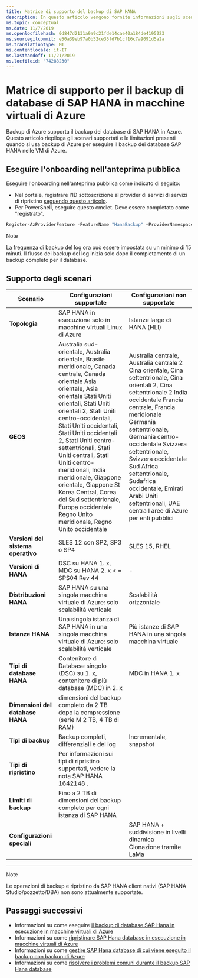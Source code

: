 ```yaml
---
title: Matrice di supporto del backup di SAP HANA
description: In questo articolo vengono fornite informazioni sugli scenari e le limitazioni supportati quando si usa backup di Azure per eseguire il backup dei database SAP HANA nelle VM di Azure.
ms.topic: conceptual
ms.date: 11/7/2019
ms.openlocfilehash: 0d847d2131a9a9c21fde14cae40a184de4195223
ms.sourcegitcommit: e50a39eb97a0b52ce35fd7b1cf16c7a9091d5a2a
ms.translationtype: MT
ms.contentlocale: it-IT
ms.lasthandoff: 11/21/2019
ms.locfileid: "74288230"
---
```

# <a name="support-matrix-for-backup-of-sap-hana-databases-on-azure-vms"></a>Matrice di supporto per il backup di database di SAP HANA in macchine virtuali di Azure

Backup di Azure supporta il backup dei database di SAP HANA in Azure. Questo articolo riepiloga gli scenari supportati e le limitazioni presenti quando si usa backup di Azure per eseguire il backup dei database SAP HANA nelle VM di Azure.

## <a name="onboard-to-the-public-preview"></a>Eseguire l'onboarding nell'anteprima pubblica

Eseguire l'onboarding nell'anteprima pubblica come indicato di seguito:

* Nel portale, registrare l'ID sottoscrizione al provider di servizi di servizi di ripristino [seguendo questo articolo](https://docs.microsoft.com/azure/azure-resource-manager/resource-manager-register-provider-errors#solution-3---azure-portal).
* Per PowerShell, eseguire questo cmdlet. Deve essere completato come "registrato".

```PowerShell
Register-AzProviderFeature -FeatureName "HanaBackup" –ProviderNamespace Microsoft.RecoveryServices
```

> [!NOTE]
> La frequenza di backup del log ora può essere impostata su un minimo di 15 minuti. Il flusso dei backup del log inizia solo dopo il completamento di un backup completo per il database.

## <a name="scenario-support"></a>Supporto degli scenari

| **Scenario**               | **Configurazioni supportate**                                | **Configurazioni non supportate**                              |
| -------------------------- | ------------------------------------------------------------ | ------------------------------------------------------------ |
| **Topologia**               | SAP HANA in esecuzione solo in macchine virtuali Linux di Azure                    | Istanze large di HANA (HLI)                                   |
| **GEOS**                   | Australia sud-orientale, Australia orientale, Brasile meridionale, Canada centrale, Canada orientale Asia orientale, Asia orientale Stati Uniti orientali, Stati Uniti orientali 2, Stati Uniti centro-occidentali, Stati Uniti occidentali, Stati Uniti occidentali 2, Stati Uniti centro-settentrionali, Stati Uniti centrali, Stati Uniti centro-meridionali, India meridionale, Giappone orientale, Giappone St Korea Central, Corea del Sud settentrionale, Europa occidentale Regno Unito meridionale, Regno Unito occidentale | Australia centrale, Australia centrale 2 Cina orientale, Cina settentrionale, Cina orientali 2, Cina settentrionale 2 India occidentale Francia centrale, Francia meridionale Germania settentrionale, Germania centro-occidentale Svizzera settentrionale, Svizzera occidentale Sud Africa settentrionale, Sudafrica occidentale, Emirati Arabi Uniti settentrionali, UAE centra l aree di Azure per enti pubblici |
| **Versioni del sistema operativo**            | SLES 12 con SP2, SP3 o SP4           | SLES 15, RHEL                                                |
| **Versioni di HANA**          | DSC su HANA 1. x, MDC su HANA 2. x < = SPS04 Rev 44           | -                                                            |
| **Distribuzioni HANA**       | SAP HANA su una singola macchina virtuale di Azure: solo scalabilità verticale               | Scalabilità orizzontale                                                    |
| **Istanze HANA**         | Una singola istanza di SAP HANA in una singola macchina virtuale di Azure: solo scalabilità verticale | Più istanze di SAP HANA in una singola macchina virtuale                  |
| **Tipi di database HANA**    | Contenitore di Database singolo (DSC) su 1. x, contenitore di più database (MDC) in 2. x | MDC in HANA 1. x                                              |
| **Dimensioni del database HANA**     | dimensioni del backup completo da 2 TB dopo la compressione (serie M 2 TB, 4 TB di RAM) |                                                              |
| **Tipi di backup**           | Backup completi, differenziali e del log                           | Incrementale, snapshot                                       |
| **Tipi di ripristino**          | Per informazioni sui tipi di ripristino supportati, vedere la nota SAP HANA [1642148](https://launchpad.support.sap.com/#/notes/1642148) . |                                                              |
| **Limiti di backup**          | Fino a 2 TB di dimensioni del backup completo per ogni istanza di SAP HANA  |                                                              |
| **Configurazioni speciali** |                                                              | SAP HANA + suddivisione in livelli dinamica <br>  Clonazione tramite LaMa            |

------

> [!NOTE]
> Le operazioni di backup e ripristino da SAP HANA client nativi (SAP HANA Studio/pozzetto/DBA) non sono attualmente supportate.



## <a name="next-steps"></a>Passaggi successivi

* Informazioni su come eseguire [il backup di database SAP Hana in esecuzione in macchine virtuali di Azure](https://docs.microsoft.com/azure/backup/backup-azure-sap-hana-database)
* Informazioni su come [ripristinare SAP Hana database in esecuzione in macchine virtuali di Azure](https://docs.microsoft.com/azure/backup/sap-hana-db-restore)
* Informazioni su come [gestire SAP Hana database di cui viene eseguito il backup con backup di Azure](sap-hana-db-manage.md)
* Informazioni su come [risolvere i problemi comuni durante il backup SAP Hana database](https://docs.microsoft.com/azure/backup/backup-azure-sap-hana-database-troubleshoot)
